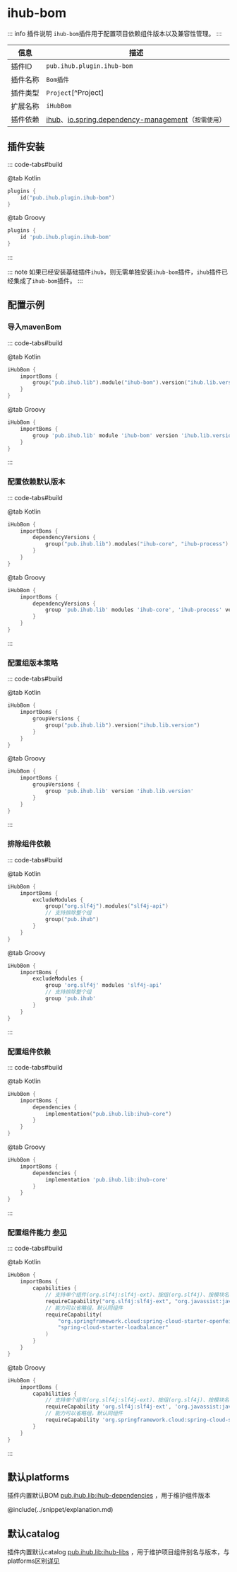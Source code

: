 # ihub-bom

::: info 插件说明
`ihub-bom`插件用于配置项目依赖组件版本以及兼容性管理。
:::

| 信息   | 描述                                                                                                                            |
| ---- | ----------------------------------------------------------------------------------------------------------------------------- |
| 插件ID | `pub.ihub.plugin.ihub-bom`                                                                                                    |
| 插件名称 | `Bom插件`                                                                                                                       |
| 插件类型 | `Project`[^Project]                                                                                                           |
| 扩展名称 | `iHubBom`                                                                                                                     |
| 插件依赖 | [ihub](iHub)、[io.spring.dependency-management](https://github.com/spring-gradle-plugins/dependency-management-plugin)（`按需使用`） |

## 插件安装

::: code-tabs#build

@tab Kotlin

```kotlin
plugins {
    id("pub.ihub.plugin.ihub-bom")
}
```

@tab Groovy

```groovy
plugins {
    id 'pub.ihub.plugin.ihub-bom'
}
```

:::

::: note
如果已经安装基础插件`ihub`，则无需单独安装`ihub-bom`插件，`ihub`插件已经集成了`ihub-bom`插件。
:::

## 配置示例

### 导入mavenBom

::: code-tabs#build

@tab Kotlin

```kotlin
iHubBom {
    importBoms {
        group("pub.ihub.lib").module("ihub-bom").version("ihub.lib.version")
    }
}
```

@tab Groovy

```groovy
iHubBom {
    importBoms {
        group 'pub.ihub.lib' module 'ihub-bom' version 'ihub.lib.version'
    }
}
```

:::

### 配置依赖默认版本

::: code-tabs#build

@tab Kotlin

```kotlin
iHubBom {
    importBoms {
        dependencyVersions {
            group("pub.ihub.lib").modules("ihub-core", "ihub-process").version("ihub.lib.version")
        }
    }
}
```

@tab Groovy

```groovy
iHubBom {
    importBoms {
        dependencyVersions {
            group 'pub.ihub.lib' modules 'ihub-core', 'ihub-process' version 'ihub.lib.version'
        }
    }
}
```

:::

### 配置组版本策略

::: code-tabs#build

@tab Kotlin

```kotlin
iHubBom {
    importBoms {
        groupVersions {
            group("pub.ihub.lib").version("ihub.lib.version")
        }
    }
}
```

@tab Groovy

```groovy
iHubBom {
    importBoms {
        groupVersions {
            group 'pub.ihub.lib' version 'ihub.lib.version'
        }
    }
}
```

:::

### 排除组件依赖

::: code-tabs#build

@tab Kotlin

```kotlin
iHubBom {
    importBoms {
        excludeModules {
            group("org.slf4j").modules("slf4j-api")
            // 支持排除整个组
            group("pub.ihub")
        }
    }
}
```

@tab Groovy

```groovy
iHubBom {
    importBoms {
        excludeModules {
            group 'org.slf4j' modules 'slf4j-api'
            // 支持排除整个组
            group 'pub.ihub'
        }
    }
}
```

:::

### 配置组件依赖

::: code-tabs#build

@tab Kotlin

```kotlin
iHubBom {
    importBoms {
        dependencies {
            implementation("pub.ihub.lib:ihub-core")
        }
    }
}
```

@tab Groovy

```groovy
iHubBom {
    importBoms {
        dependencies {
            implementation 'pub.ihub.lib:ihub-core'
        }
    }
}
```

:::

### 配置组件能力 [参见](https://docs.gradle.org/current/userguide/feature_variants.html#sec::consuming_feature_variants)

::: code-tabs#build

@tab Kotlin

```kotlin
iHubBom {
    importBoms {
        capabilities {
            // 支持单个组件(org.slf4j:slf4j-ext)、按组(org.slf4j)、按模块名(slf4j-ext)进行配置
            requireCapability("org.slf4j:slf4j-ext", "org.javassist:javassist")
            // 能力可以省略组，默认同组件
            requireCapability(
                "org.springframework.cloud:spring-cloud-starter-openfeign",
                "spring-cloud-starter-loadbalancer"
            )
        }
    }
}
```

@tab Groovy

```groovy
iHubBom {
    importBoms {
        capabilities {
            // 支持单个组件(org.slf4j:slf4j-ext)、按组(org.slf4j)、按模块名(slf4j-ext)进行配置
            requireCapability 'org.slf4j:slf4j-ext', 'org.javassist:javassist'
            // 能力可以省略组，默认同组件
            requireCapability 'org.springframework.cloud:spring-cloud-starter-openfeign', 'spring-cloud-starter-loadbalancer'
        }
    }
}
```

:::

## 默认platforms

插件内置默认BOM [pub.ihub.lib:ihub-dependencies](https://mvnrepository.com/artifact/pub.ihub.lib/ihub-dependencies) ，用于维护组件版本

@include(../snippet/explanation.md)

## 默认catalog

插件内置默认catalog [pub.ihub.lib:ihub-libs](https://mvnrepository.com/artifact/pub.ihub.lib/ihub-libs) ，用于维护项目组件别名与版本，与platforms区别[详见](https://docs.gradle.org/current/userguide/platforms.html#sub:platforms-vs-catalog)